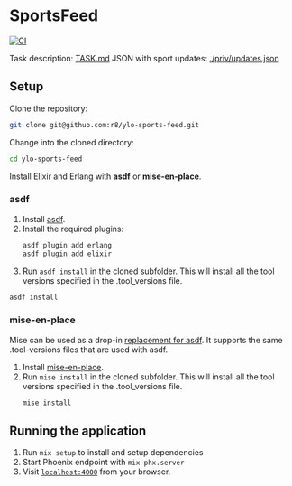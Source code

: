 # SportsFeed

[![CI](https://github.com/r8/ylo-sports-feed/workflows/CI/badge.svg)](https://github.com/r8/ylo-sports-feed/actions?query=workflow%3ACI)

Task description: [TASK.md](./TASK.md)
JSON with sport updates: [./priv/updates.json](./priv/updates.json)

## Setup

Clone the repository: 

```bash
git clone git@github.com:r8/ylo-sports-feed.git
```

Change into the cloned directory:

```bash
cd ylo-sports-feed
```

Install Elixir and Erlang with **asdf** or **mise-en-place**. 

### asdf

1. Install [asdf](https://asdf-vm.com/guide/getting-started.html).
2. Install the required plugins:
   ```bash
   asdf plugin add erlang
   asdf plugin add elixir
   ```
3. Run `asdf install` in the cloned subfolder. This will install all the tool versions specified in the .tool_versions file.
  ```bash
  asdf install
  ```

### mise-en-place

Mise can be used as a drop-in [replacement for asdf](https://mise.jdx.dev/dev-tools/comparison-to-asdf.html). It supports the same .tool-versions files that are used with asdf.

1. Install [mise-en-place](https://mise.jdx.dev/getting-started.html).
2. Run `mise install` in the cloned subfolder. This will install all the tool versions specified in the .tool_versions file.
   ```bash
   mise install
   ```

## Running the application

1. Run `mix setup` to install and setup dependencies
2. Start Phoenix endpoint with `mix phx.server`
3. Visit [`localhost:4000`](http://localhost:4000) from your browser.

